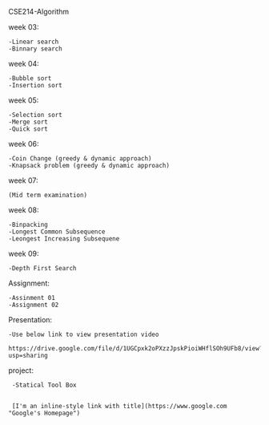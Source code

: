 CSE214-Algorithm 
          
          
week 03:

    -Linear search
    -Binnary search
    
 week 04:
    
    -Bubble sort
    -Insertion sort
   
 week 05:
 
    -Selection sort
    -Merge sort
    -Quick sort
   
 week 06:
 
    -Coin Change (greedy & dynamic approach)
    -Knapsack problem (greedy & dynamic approach)
    
week 07:
    
    (Mid term examination)
    
week 08:

    -Binpacking
    -Longest Common Subsequence
    -Leongest Increasing Subsequene

week 09:

    -Depth First Search 
    
    
Assignment:

    -Assinment 01
    -Assignment 02
    
Presentation:
                
    -Use below link to view presentation video
    
    https://drive.google.com/file/d/1UGCpxk2oPXzzJpskPioiWHflSOh9UFb8/view?usp=sharing

project:
          
     -Statical Tool Box
     
     
     [I'm an inline-style link with title](https://www.google.com "Google's Homepage")

